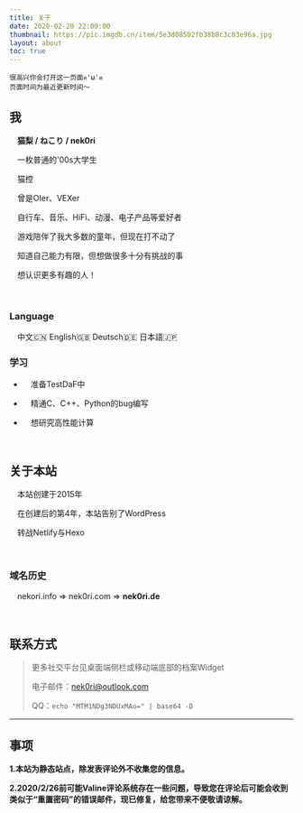 ```yaml
---
title: 关于
date: 2020-02-20 22:00:00
thumbnail: https://pic.imgdb.cn/item/5e3d08502fb38b8c3c03e96a.jpg
layout: about
toc: true
---
```


	很高兴你会打开这一页面ฅ'ω'ฅ
    页面时间为最近更新时间～

## 我

&emsp;**猫梨 / ねこり / nek0ri**

&emsp;一枚普通的'00s大学生

&emsp;猫控

&emsp;曾是OIer、VEXer

&emsp;自行车、音乐、HiFi、动漫、电子产品等爱好者

&emsp;游戏陪伴了我大多数的童年，但现在打不动了

&emsp;知道自己能力有限，但想做很多十分有挑战的事

&emsp;想认识更多有趣的人！

<br/>

### Language

&emsp;中文🇨🇳 English🇬🇧 Deutsch🇩🇪 日本語🇯🇵

### 学习

* &emsp;准备TestDaF中

* &emsp;精通C、C++、Python的bug编写

* &emsp;想研究高性能计算

<br/>

## 关于本站

&emsp;本站创建于2015年

&emsp;在创建后的第4年，本站告别了WordPress

&emsp;转战Netlify与Hexo

<br/>

### 域名历史

&emsp;nekori.info => nek0ri.com => **nek0ri.de**
  
<br/>

## 联系方式

> 更多社交平台见桌面端侧栏或移动端底部的档案Widget
>
> 电子邮件：[nek0ri@outlook.com](nek0ri@outlook.com)
>
> QQ：`echo "MTM1NDg3NDUxMAo=" | base64 -D`

___

## 事项

**1.本站为静态站点，除发表评论外不收集您的信息。**

**2.2020/2/26前可能Valine评论系统存在一些问题，导致您在评论后可能会收到类似于“重置密码”的错误邮件，现已修复，给您带来不便敬请谅解。**